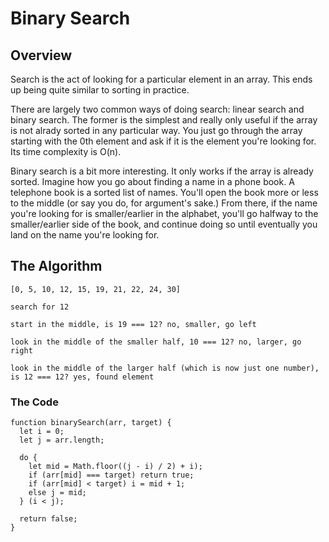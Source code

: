 # Binary Search

## Overview

Search is the act of looking for a particular element in an array. This ends up being quite similar to sorting in practice.

There are largely two common ways of doing search: linear search and binary search. The former is the simplest and really only useful if the array is not alrady sorted in any particular way. You just go through the array starting with the 0th element and ask if it is the element you're looking for. Its time complexity is O(n).

Binary search is a bit more interesting. It only works if the array is already sorted. Imagine how you go about finding a name in a phone book. A telephone book is a sorted list of names. You'll open the book more or less to the middle (or say you do, for argument's sake.) From there, if the name you're looking for is smaller/earlier in the alphabet, you'll go halfway to the smaller/earlier side of the book, and continue doing so until eventually you land on the name you're looking for.

## The Algorithm

```
[0, 5, 10, 12, 15, 19, 21, 22, 24, 30]

search for 12

start in the middle, is 19 === 12? no, smaller, go left

look in the middle of the smaller half, 10 === 12? no, larger, go right

look in the middle of the larger half (which is now just one number), is 12 === 12? yes, found element
```

### The Code

```
function binarySearch(arr, target) {
  let i = 0;
  let j = arr.length;
  
  do {
    let mid = Math.floor((j - i) / 2) + i);
    if (arr[mid] === target) return true;
    if (arr[mid] < target) i = mid + 1;
    else j = mid;
  } (i < j);
  
  return false;
}
```
